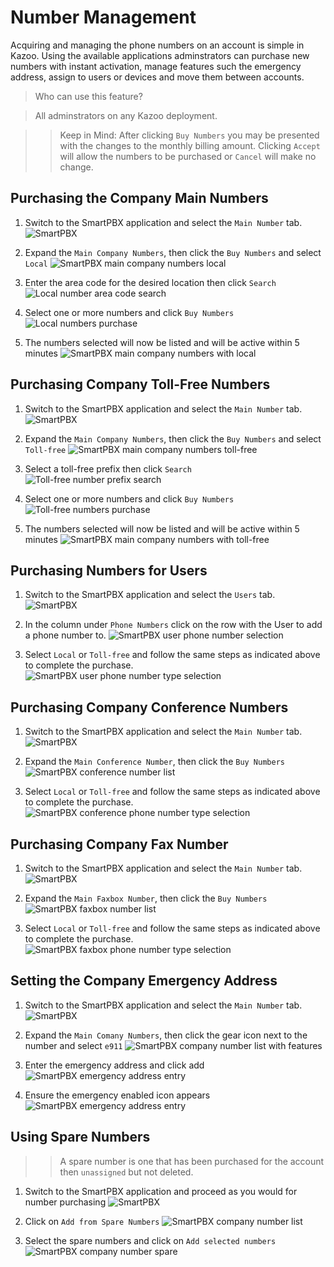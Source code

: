 # Number Management

Acquiring and managing the phone numbers on an account is simple in Kazoo.  Using the available applications adminstrators can purchase new numbers with instant activation, manage features such the emergency address, assign to users or devices and move them between accounts.

> Who can use this feature?

> All adminstrators on any Kazoo deployment.

>> Keep in Mind: After clicking `Buy Numbers` you may be presented with the changes to the monthly billing amount.  Clicking `Accept` will allow the numbers to be purchased or `Cancel` will make no change.

## Purchasing the Company Main Numbers

1. Switch to the SmartPBX application and select the `Main Number` tab.
![SmartPBX](smartpbx/main-number-local/step-1.png)

2. Expand the `Main Company Numbers`, then click the `Buy Numbers` and select `Local`
![SmartPBX main company numbers local](smartpbx/main-number-local/step-2.png)

3. Enter the area code for the desired location then click `Search`
![Local number area code search](smartpbx/main-number-local/step-3.png)

4. Select one or more numbers and click `Buy Numbers`
![Local numbers purchase](smartpbx/main-number-local/step-4.png)

5. The numbers selected will now be listed and will be active within 5 minutes
![SmartPBX main company numbers with local](smartpbx/main-number-local/step-5.png)

## Purchasing Company Toll-Free Numbers

1. Switch to the SmartPBX application and select the `Main Number` tab.
![SmartPBX](smartpbx/main-numbers-toll/step-1.png)

2. Expand the `Main Company Numbers`, then click the `Buy Numbers` and select `Toll-free`
![SmartPBX main company numbers toll-free](smartpbx/main-number-toll/step-2.png)

3. Select a toll-free prefix then click `Search`
![Toll-free number prefix search](smartpbx/main-number-toll/step-3.png)

4. Select one or more numbers and click `Buy Numbers`
![Toll-free numbers purchase](smartpbx/main-number-toll/step-4.png)

5. The numbers selected will now be listed and will be active within 5 minutes
![SmartPBX main company numbers with toll-free](smartpbx/main-number-toll/step-5.png)

## Purchasing Numbers for Users

1. Switch to the SmartPBX application and select the `Users` tab.
![SmartPBX](smartpbx/users/step-1.png)

2. In the column under `Phone Numbers` click on the row with the User to add a phone number to.
![SmartPBX user phone number selection](smartpbx/users/step-2.png)

3. Select `Local` or `Toll-free` and follow the same steps as indicated above to complete the purchase.
![SmartPBX user phone number type selection](smartpbx/users/step-3.png)

## Purchasing Company Conference Numbers

1. Switch to the SmartPBX application and select the `Main Number` tab.
![SmartPBX](smartpbx/main-conference/step-1.png)

2. Expand the `Main Conference Number`, then click the `Buy Numbers`
![SmartPBX conference number list](smartpbx/main-conference/step-2.png)

3. Select `Local` or `Toll-free` and follow the same steps as indicated above to complete the purchase.
![SmartPBX conference phone number type selection](smartpbx/main-conference/step-3.png)

## Purchasing Company Fax Number

1. Switch to the SmartPBX application and select the `Main Number` tab.
![SmartPBX](smartpbx/main-faxbox/step-1.png)

2. Expand the `Main Faxbox Number`, then click the `Buy Numbers`
![SmartPBX faxbox number list](smartpbx/main-faxbox/step-2.png)

3. Select `Local` or `Toll-free` and follow the same steps as indicated above to complete the purchase.
![SmartPBX faxbox phone number type selection](smartpbx/main-faxbox/step-3.png)

## Setting the Company Emergency Address

1. Switch to the SmartPBX application and select the `Main Number` tab.
![SmartPBX](smartpbx/main-number-features/step-1.png)

2. Expand the `Main Comany Numbers`, then click the gear icon next to the number and select `e911`
![SmartPBX company number list with features](smartpbx/main-number-features/step-2.png)

3. Enter the emergency address and click add
![SmartPBX emergency address entry](smartpbx/main-number-features/step-3.png)

4. Ensure the emergency enabled icon appears
![SmartPBX emergency address entry](smartpbx/main-number-features/step-4.png)

## Using Spare Numbers

>> A spare number is one that has been purchased for the account then `unassigned` but not deleted.

1. Switch to the SmartPBX application and proceed as you would for number purchasing
![SmartPBX](smartpbx/main-spare/step-1.png)

2. Click on `Add from Spare Numbers`
![SmartPBX company number list](smartpbx/main-spare/step-2.png)

3. Select the spare numbers and click on `Add selected numbers`
![SmartPBX company number spare](smartpbx/main-spare/step-3.png)


